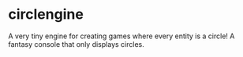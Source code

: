 # circlengine
A very tiny engine for creating games where every entity is a circle! A fantasy console that only displays circles.
